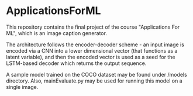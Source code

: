 # ApplicationsForML
This repository contains the final project of the course "Applications For ML", which is an image caption generator.

The architecture follows the encoder-decoder scheme -
an input image is encoded via a CNN into a lower dimensional vector (that functions as a latent variable),
and then the encoded vector is used as a seed for the LSTM-based decoder which returns the output sequence.

A sample model trained on the COCO dataset may be found under /models directory.
Also, mainEvaluate.py may be used for running this model on a single image.
